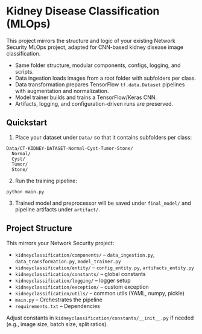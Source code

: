 # Kidney Disease Classification (MLOps)

This project mirrors the structure and logic of your existing Network Security MLOps project, adapted for CNN-based kidney disease image classification.

- Same folder structure, modular components, configs, logging, and scripts.
- Data ingestion loads images from a root folder with subfolders per class.
- Data transformation prepares TensorFlow `tf.data.Dataset` pipelines with augmentation and normalization.
- Model trainer builds and trains a TensorFlow/Keras CNN.
- Artifacts, logging, and configuration-driven runs are preserved.

## Quickstart

1. Place your dataset under `Data/` so that it contains subfolders per class:

```
Data/CT-KIDNEY-DATASET-Normal-Cyst-Tumor-Stone/
  Normal/
  Cyst/
  Tumor/
  Stone/
```

2. Run the training pipeline:

```
python main.py
```

3. Trained model and preprocessor will be saved under `final_model/` and pipeline artifacts under `artifact/`.

## Project Structure

This mirrors your Network Security project:

- `kidneyclassification/components/` – `data_ingestion.py`, `data_transformation.py`, `model_trainer.py`
- `kidneyclassification/entity/` – `config_entity.py`, `artifacts_entity.py`
- `kidneyclassification/constants/` – global constants
- `kidneyclassification/logging/` – logger setup
- `kidneyclassification/exception/` – custom exception
- `kidneyclassification/utils/` – common utils (YAML, numpy, pickle)
- `main.py` – Orchestrates the pipeline
- `requirements.txt` – Dependencies

Adjust constants in `kidneyclassification/constants/__init__.py` if needed (e.g., image size, batch size, split ratios).
